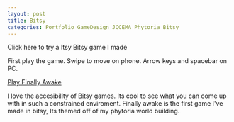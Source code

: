 ```yaml
---
layout: post
title: Bitsy
categories: Portfolio GameDesign JCCEMA Phytoria Bitsy
---
```

Click here to try a Itsy Bitsy game I made
    
First play the game. Swipe to move on phone. Arrow keys and spacebar on PC.

<a href="/assets/Bitsy/finally_awake.html" target="_blank">Play Finally Awake</a>

 I love the accesibility of Bitsy games. Its cool to see what you can come up with in such a constrained enviroment. Finally awake is the first game I've made in bitsy, Its themed off of my phytoria world building. 






